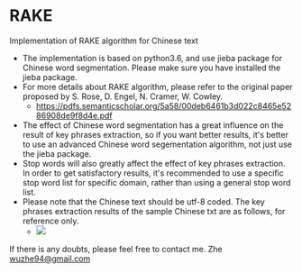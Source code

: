 # RAKE
Implementation of RAKE algorithm for Chinese text

- The implementation is based on python3.6, and use jieba package for Chinese word segmentation. 
  Please make sure you have installed the jieba package.
- For more details about RAKE algorithm, please refer to the original paper proposed by S. Rose, D. Engel, N. Cramer, W. Cowley.
  - https://pdfs.semanticscholar.org/5a58/00deb6461b3d022c8465e5286908de9f8d4e.pdf
- The effect of Chinese word segmentation has a great influence on the result of key phrases extraction, so if you want better results, it's better to use an advanced Chinese word segementation algorithm, not just use the jieba package.
- Stop words will also greatly affect the effect of key phrases extraction. In order to get satisfactory results, it's recommended to use a specific stop word list for specific domain, rather than using a general stop word list.
- Please note that the Chinese text should be utf-8 coded. 
  The key phrases extraction results of the sample Chinese txt are as follows, for reference only.
  - ![](https://github.com/wuzhe94/RAKE/blob/master/img/keyPhrases.jpg)
  
If there is any doubts, please feel free to contact me.
Zhe
wuzhe94@gmail.com
